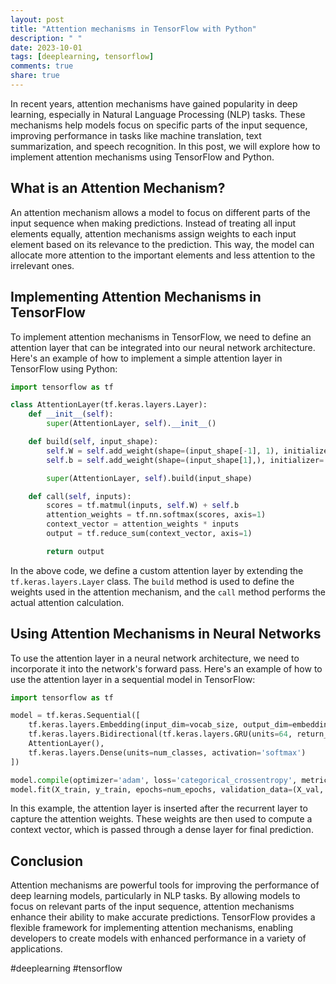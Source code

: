 ```yaml
---
layout: post
title: "Attention mechanisms in TensorFlow with Python"
description: " "
date: 2023-10-01
tags: [deeplearning, tensorflow]
comments: true
share: true
---
```


In recent years, attention mechanisms have gained popularity in deep learning, especially in Natural Language Processing (NLP) tasks. These mechanisms help models focus on specific parts of the input sequence, improving performance in tasks like machine translation, text summarization, and speech recognition. In this post, we will explore how to implement attention mechanisms using TensorFlow and Python.

## What is an Attention Mechanism?

An attention mechanism allows a model to focus on different parts of the input sequence when making predictions. Instead of treating all input elements equally, attention mechanisms assign weights to each input element based on its relevance to the prediction. This way, the model can allocate more attention to the important elements and less attention to the irrelevant ones.

## Implementing Attention Mechanisms in TensorFlow

To implement attention mechanisms in TensorFlow, we need to define an attention layer that can be integrated into our neural network architecture. Here's an example of how to implement a simple attention layer in TensorFlow using Python:

```python
import tensorflow as tf

class AttentionLayer(tf.keras.layers.Layer):
    def __init__(self):
        super(AttentionLayer, self).__init__()

    def build(self, input_shape):
        self.W = self.add_weight(shape=(input_shape[-1], 1), initializer='random_normal', trainable=True)
        self.b = self.add_weight(shape=(input_shape[1],), initializer='zeros', trainable=True)

        super(AttentionLayer, self).build(input_shape)

    def call(self, inputs):
        scores = tf.matmul(inputs, self.W) + self.b
        attention_weights = tf.nn.softmax(scores, axis=1)
        context_vector = attention_weights * inputs
        output = tf.reduce_sum(context_vector, axis=1)

        return output
```

In the above code, we define a custom attention layer by extending the `tf.keras.layers.Layer` class. The `build` method is used to define the weights used in the attention mechanism, and the `call` method performs the actual attention calculation.

## Using Attention Mechanisms in Neural Networks

To use the attention layer in a neural network architecture, we need to incorporate it into the network's forward pass. Here's an example of how to use the attention layer in a sequential model in TensorFlow:

```python
import tensorflow as tf

model = tf.keras.Sequential([
    tf.keras.layers.Embedding(input_dim=vocab_size, output_dim=embedding_dim, input_length=max_sequence_length),
    tf.keras.layers.Bidirectional(tf.keras.layers.GRU(units=64, return_sequences=True)),
    AttentionLayer(),
    tf.keras.layers.Dense(units=num_classes, activation='softmax')
])

model.compile(optimizer='adam', loss='categorical_crossentropy', metrics=['accuracy'])
model.fit(X_train, y_train, epochs=num_epochs, validation_data=(X_val, y_val))
```

In this example, the attention layer is inserted after the recurrent layer to capture the attention weights. These weights are then used to compute a context vector, which is passed through a dense layer for final prediction.

## Conclusion

Attention mechanisms are powerful tools for improving the performance of deep learning models, particularly in NLP tasks. By allowing models to focus on relevant parts of the input sequence, attention mechanisms enhance their ability to make accurate predictions. TensorFlow provides a flexible framework for implementing attention mechanisms, enabling developers to create models with enhanced performance in a variety of applications.

#deeplearning #tensorflow